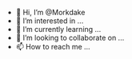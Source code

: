- 👋 Hi, I’m @Morkdake
- 👀 I’m interested in ...
- 🌱 I’m currently learning ...
- 💞️ I’m looking to collaborate on ...
- 📫 How to reach me ...

<!---
Morkdake/Morkdake is a ✨ special ✨ repository because its `README.md` (this file) appears on your GitHub profile.
You can click the Preview link to take a look at your changes.
--->
